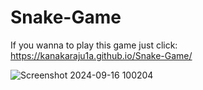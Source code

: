 # Snake-Game
If you wanna to play this game just click:
https://kanakaraju1a.github.io/Snake-Game/

![Screenshot 2024-09-16 100204](https://github.com/user-attachments/assets/c80fce6f-1daf-417d-95b7-9bcd6320be17)
